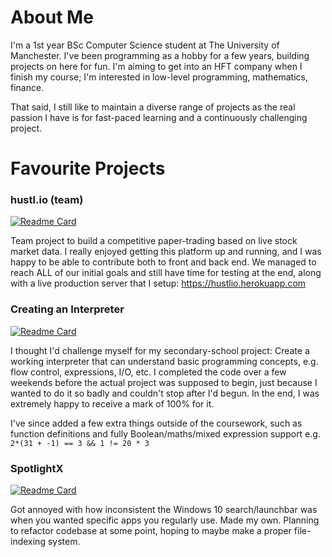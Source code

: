 # About Me
I'm a 1st year BSc Computer Science student at The University of Manchester. I've been programming as a hobby for a few years, building projects on here for fun. I'm aiming to get into an HFT company when I finish my course; I'm interested in low-level programming, mathematics, finance.

That said, I still like to maintain a diverse range of projects as the real passion I have is for fast-paced learning and a continuously challenging project.

# Favourite Projects

### hustl.io (team)
[![Readme Card](https://github-readme-stats.vercel.app/api/pin/?username=TorinFelton&repo=hustl.io&bg_color=0,1abc9c,2ecc71&text_color=000000&hide_border=true&title_color=000000&icon_color=34495e)](https://github.com/TorinFelton/hustl.io)

Team project to build a competitive paper-trading based on live stock market data. I really enjoyed getting this platform up and running, and I was happy to be able to contribute both to front and back end. We managed to reach ALL of our initial goals and still have time for testing at the end, along with a live production server that I setup: https://hustlio.herokuapp.com

### Creating an Interpreter
[![Readme Card](https://github-readme-stats.vercel.app/api/pin/?username=TorinFelton&repo=NEA_ProgrammingLanguage&bg_color=0,1abc9c,2ecc71&text_color=000000&hide_border=true&title_color=000000&icon_color=34495e)](https://github.com/TorinFelton/NEA_ProgrammingLanguage)

I thought I'd challenge myself for my secondary-school project: Create a working interpreter that can understand basic programming concepts, e.g. flow control, expressions, I/O, etc.
I completed the code over a few weekends before the actual project was supposed to begin, just because I wanted to do it so badly and couldn't stop after I'd begun. In the end, I was extremely happy to receive a mark of 100% for it.

I've since added a few extra things outside of the coursework, such as function definitions and fully Boolean/maths/mixed expression support e.g. `2*(31 + -1) == 3 && 1 != 20 * 3`

### SpotlightX
[![Readme Card](https://github-readme-stats.vercel.app/api/pin/?username=TorinFelton&repo=SpotlightX&bg_color=0,1abc9c,2ecc71&text_color=000000&hide_border=true&title_color=000000&icon_color=34495e)](https://github.com/TorinFelton/SpotlightX)

Got annoyed with how inconsistent the Windows 10 search/launchbar was when you wanted specific apps you regularly use. Made my own. Planning to refactor codebase at some point, hoping to maybe make a proper file-indexing system. 
